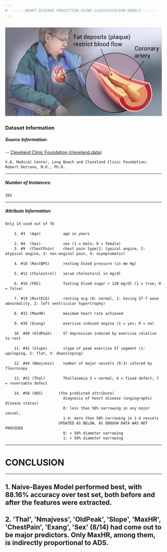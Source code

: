 ```yaml
---
# -------HEART DISEASE PREDICTION USING CLASSIFICATION MODELS-------
---
```


![Coronary Heart Disease](headimg.jpeg)
---

### Dataset Information

##### Source Information:
   -- [Cleveland Clinic Foundation (cleveland.data)](https://archive.ics.uci.edu/ml/machine-learning-databases/heart-disease/)

    V.A. Medical Center, Long Beach and Cleveland Clinic Foundation: Robert Detrano, M.D., Ph.D.
---
##### Number of Instances: 
    303
---    
##### Attribute Information:
    Only 14 used out of 76
    
        1. #3  (Age)          age in years  
        
        2. #4  (Sex)          sex (1 = male; 0 = female)
        3. #9  (ChestPain)    chest pain type(1: typical angina, 2: atypical angina, 3: non-anginal pain, 4: asymptomatic)
        
        4. #10 (RestBPS)      resting blood pressure (in mm Hg)
        
        5. #12 (Cholestrol)   serum cholestoral in mg/dl
        
        6. #16 (FBS)          fasting blood sugar > 120 mg/dl (1 = true; 0 = false)
        
        7. #19 (RestECG)      resting ecg (0: normal, 1: having ST-T wave abnormality, 2: left ventricular hypertrophy)
        
        8. #32 (MaxHR)        maximum heart rate achieved
        
        9. #38 (Exang)        exercise induced angina (1 = yes; 0 = no)
        
        10. #40 (OldPeak)     ST depression induced by exercise relative to rest
        
        11. #41 (Slope)       slope of peak exercise ST segment (1: upsloping, 2: flat, 3: downsloping)
        
        12. #44 (Nmajvess)    number of major vessels (0-3) colored by flourosopy
        
        13. #51 (Thal)        Thallasemia 3 = normal; 6 = fixed defect; 7 = reversable defect
        
        14. #58 (ADS)       (the predicted attribute)
                              diagnosis of heart disease (angiographic disease status)
                              0: less than 50% narrowing in any major vessel, 
                              1-4: more than 50% narrowing in 1-4 vessels
                            UPDATED AS BELOW, AS ENOUGH DATA WAS NOT PROVIDED
                              0: < 50% diameter narrowing
                              1: > 50% diameter narrowing

---
# CONCLUSION
---

##  1. Naive-Bayes Model performed best, with 88.16% accuracy over test set, both before and after the features were extracted.

## 2. 'Thal', 'Nmajvess', 'OldPeak', 'Slope', 'MaxHR', 'ChestPain', 'Exang', 'Sex' (8/14) had come out to be major predictors. Only MaxHR, among them, is indirectly proportional to ADS.
 
